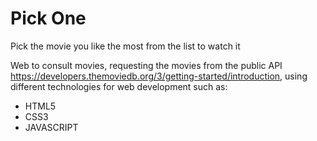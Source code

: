 # Pick One

Pick the movie you like the most from the list to watch it

Web to consult movies, requesting the movies from the public API https://developers.themoviedb.org/3/getting-started/introduction, using different technologies for web development such as:

* HTML5
* CSS3
* JAVASCRIPT